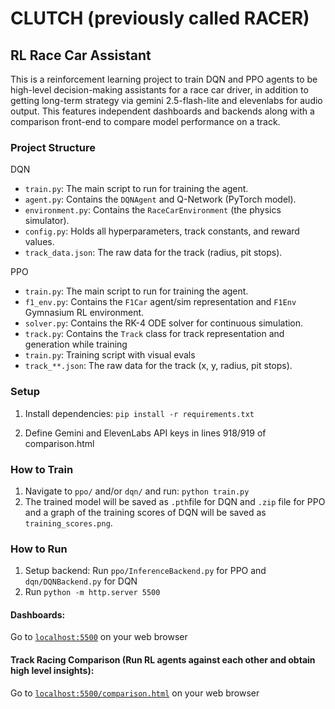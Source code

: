 # CLUTCH (previously called RACER) 

## RL Race Car Assistant

This is a reinforcement learning project to train DQN and PPO agents to be
high-level decision-making assistants for a race car driver, in addition to getting
long-term strategy via gemini 2.5-flash-lite and elevenlabs for audio output. This features
independent dashboards and backends along with a comparison front-end to compare model performance
on a track.

### Project Structure

DQN

* `train.py`: The main script to run for training the agent.
* `agent.py`: Contains the `DQNAgent` and Q-Network (PyTorch model).
* `environment.py`: Contains the `RaceCarEnvironment` (the physics simulator).
* `config.py`: Holds all hyperparameters, track constants, and reward values.
* `track_data.json`: The raw data for the track (radius, pit stops).

PPO

* `train.py`: The main script to run for training the agent.
* `f1_env.py`: Contains the `F1Car` agent/sim representation and `F1Env` Gymnasium RL environment.
* `solver.py`: Contains the RK-4 ODE solver for continuous simulation.
* `track.py`: Contains the `Track` class for track representation and generation while training
* `train.py`: Training script with visual evals
* `track_**.json`: The raw data for the track (x, y, radius, pit stops).

### Setup

1.  Install dependencies:
    `pip install -r requirements.txt`

2.  Define Gemini and ElevenLabs API keys in lines 918/919 of comparison.html
    
### How to Train

1.  Navigate to `ppo/` and/or `dqn/` and run:
    `python train.py`
2.  The trained model will be saved as `.pth`file for DQN and `.zip` file for PPO and a graph
    of the training scores of DQN will be saved as `training_scores.png`.

### How to Run

1.  Setup backend: Run `ppo/InferenceBackend.py` for PPO and `dqn/DQNBackend.py` for DQN
2.  Run `python -m http.server 5500`

#### Dashboards: 
Go to  [`localhost:5500`](http://localhost:5500/) on your web browser

#### Track Racing Comparison (Run RL agents against each other and obtain high level insights):
Go to [`localhost:5500/comparison.html`](http://localhost:5500/comparison.html) on your web browser
